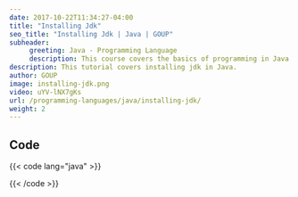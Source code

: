 ```yaml
---
date: 2017-10-22T11:34:27-04:00
title: "Installing Jdk"
seo_title: "Installing Jdk | Java | GOUP"
subheader:
     greeting: Java - Programming Language
     description: This course covers the basics of programming in Java. Work your way through the videos/articles and I'll teach you everything you need to know to start your programming journey!
description: This tutorial covers installing jdk in Java.
author: GOUP
image: installing-jdk.png
video: uYV-lNX7gKs
url: /programming-languages/java/installing-jdk/
weight: 2
---
```


## Code

{{< code lang="java" >}}


{{< /code >}}